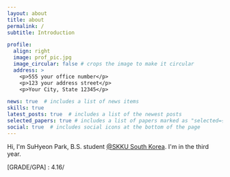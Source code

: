 ```yaml
---
layout: about
title: about
permalink: /
subtitle: Introduction

profile:
  align: right
  image: prof_pic.jpg
  image_circular: false # crops the image to make it circular
  address: >
    <p>555 your office number</p>
    <p>123 your address street</p>
    <p>Your City, State 12345</p>

news: true  # includes a list of news items
skills: true
latest_posts: true  # includes a list of the newest posts
selected_papers: true # includes a list of papers marked as "selected={true}"
social: true  # includes social icons at the bottom of the page
---
```


Hi, I'm SuHyeon Park, B.S. student [@SKKU South Korea](http://reddit.com). I'm in the third year. 

[GRADE/GPA] : 4.16/
